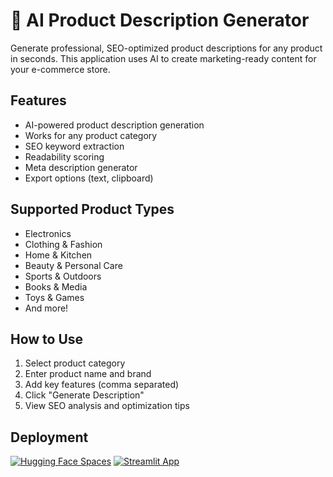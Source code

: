 # 🌟 AI Product Description Generator

Generate professional, SEO-optimized product descriptions for any product in seconds. This application uses AI to create marketing-ready content for your e-commerce store.

## Features

- AI-powered product description generation
- Works for any product category
- SEO keyword extraction
- Readability scoring
- Meta description generator
- Export options (text, clipboard)

## Supported Product Types

- Electronics
- Clothing & Fashion
- Home & Kitchen
- Beauty & Personal Care
- Sports & Outdoors
- Books & Media
- Toys & Games
- And more!

## How to Use

1. Select product category
2. Enter product name and brand
3. Add key features (comma separated)
4. Click "Generate Description"
5. View SEO analysis and optimization tips

## Deployment

[![Hugging Face Spaces](https://img.shields.io/badge/🤗%20Hugging%20Face-Spaces-blue)](https://huggingface.co/spaces/your-username/product-description-generator)
[![Streamlit App](https://static.streamlit.io/badges/streamlit_badge_black_white.svg)](https://your-app-name.streamlit.app)
